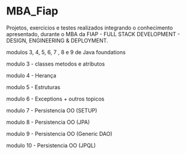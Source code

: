 # MBA_Fiap

Projetos, exercicios e testes realizados integrando o conhecimento apresentado, durante o MBA da FIAP - FULL STACK DEVELOPMENT - DESIGN, ENGINEERING & DEPLOYMENT.

modulos 3, 4, 5, 6, 7 , 8 e 9 de Java foundations

modulo 3 - classes metodos e atributos

modulo 4 - Herança

modulo 5 - Estruturas

modulo 6 - Exceptions + outros topicos

modulo 7 - Persistencia OO (SETUP)

modulo 8 - Persistencia OO (JPA)

modulo 9 - Persistencia OO (Generic DAO)

modulo 10 - Persistencia OO (JPQL)
